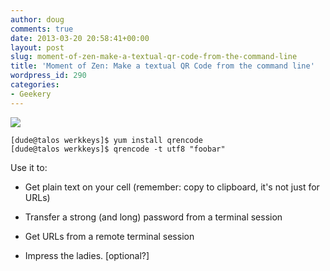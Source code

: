```yaml
---
author: doug
comments: true
date: 2013-03-20 20:58:41+00:00
layout: post
slug: moment-of-zen-make-a-textual-qr-code-from-the-command-line
title: 'Moment of Zen: Make a textual QR Code from the command line'
wordpress_id: 290
categories:
- Geekery
---
```


[![](http://dougbtv.com/wp-content/uploads/2013/03/qrcode.png)](http://dougbtv.com/wp-content/uploads/2013/03/qrcode.png)

    
    [dude@talos werkkeys]$ yum install qrencode
    [dude@talos werkkeys]$ qrencode -t utf8 "foobar"


Use it to:



	
  * Get plain text on your cell (remember: copy to clipboard, it's not just for URLs)

	
  * Transfer a strong (and long) password from a terminal session

	
  * Get URLs from a remote terminal session

	
  * Impress the ladies. [optional?]


